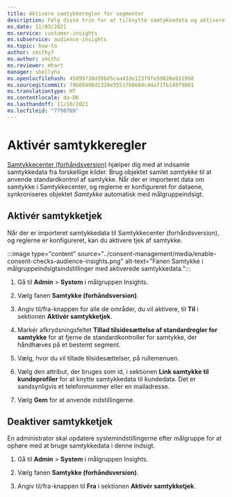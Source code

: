 ```yaml
---
title: Aktivere samtykkeregler for segmenter
description: Følg disse trin for at tilknytte samtykkedata og aktivere kontrol af samtykke i målgruppeindsigt. En administrator kan også deaktivere kontrol af samtykke.
ms.date: 11/03/2021
ms.service: customer-insights
ms.subservice: audience-insights
ms.topic: how-to
author: smithy7
ms.author: smithc
ms.reviewer: mhart
manager: shellyha
ms.openlocfilehash: 45899738d39bd5caa433e123f9fe59020e831998
ms.sourcegitcommit: 79b09498d1328e5551fb8684c44af1fb149f9881
ms.translationtype: HT
ms.contentlocale: da-DK
ms.lasthandoff: 11/10/2021
ms.locfileid: "7790769"
---
```

# <a name="activate-consent-rules"></a>Aktivér samtykkeregler

[Samtykkecenter (forhåndsversion)](../consent-management/overview.md) hjælper dig med at indsamle samtykkedata fra forskellige kilder. Brug objektet samlet *samtykke* til at anvende standardkontrol af samtykke. Når der er importeret data om samtykke i Samtykkecenter, og reglerne er konfigureret for dataene, synkroniseres objektet *Samtykke* automatisk med målgruppeindsigt.

## <a name="enable-consent-checks"></a>Aktivér samtykketjek

Når der er importeret samtykkedata til Samtykkecenter (forhåndsversion), og reglerne er konfigureret, kan du aktivere tjek af samtykke. 

:::image type="content" source="../consent-management/media/enable-consent-checks-audience-insights.png" alt-text="Fanen Samtykke i målgruppeindsigtsindstillinger med aktiverede samtykkedata.":::

1. Gå til **Admin** > **System** i målgruppen Insights.

1. Vælg fanen **Samtykke (forhåndsversion)**.

1. Angiv til/fra-knappen for alle de områder, du vil aktivere, til **Til** i sektionen **Aktivér samtykketjek**.

1. Markér afkrydsningsfeltet **Tillad tilsidesættelse af standardregler for samtykke** for at fjerne de standardkontroller for samtykke, der håndhæves på et bestemt segment. 

1. Vælg, hvor du vil tillade tilsidesættelser, på rullemenuen.     

1. Vælg den attribut, der bruges som id, i sektionen **Link samtykke til kundeprofiler** for at knytte samtykkedata til kundedata. Det er sandsynligvis et telefonnummer eller en mailadresse. 

1. Vælg **Gem** for at anvende indstillingerne.

## <a name="disable-consent-checks"></a>Deaktiver samtykketjek

En administrator skal opdatere systemindstillingerne efter målgruppe for at ophøre med at bruge samtykkedata i denne indsigt.

1. Gå til **Admin** > **System** i målgruppen Insights.

1. Vælg fanen **Samtykke (forhåndsversion)**.

1. Angiv til/fra-knappen til **Fra** i sektionen **Aktivér samtykketjek**.

